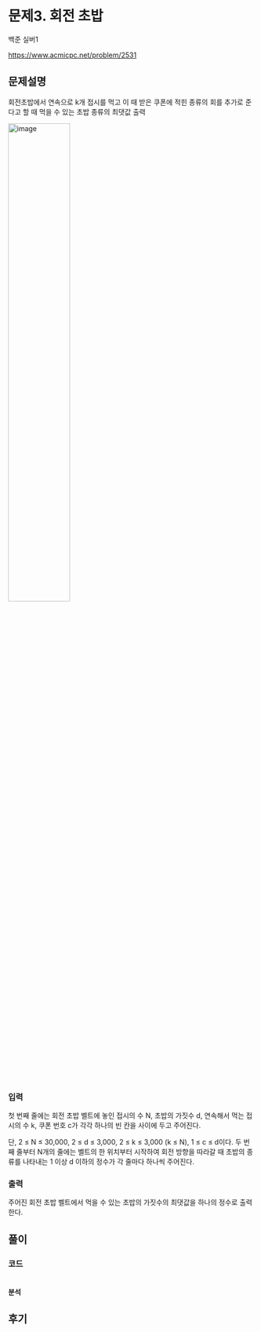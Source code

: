 # 문제3. 회전 초밥

백준 실버1

https://www.acmicpc.net/problem/2531

## 문제설명

회전초밥에서 연속으로 k개 접시를 먹고 이 때 받은 쿠폰에 적힌 종류의 회를 추가로 준다고 할 때 먹을 수 있는 초밥 종류의 최댓값 출력

<img src="https://github.com/user-attachments/assets/ff4cae78-f3fa-40cd-890c-417ed4a08f30" alt="image" style="width: 50%; height: 50%;">

### 입력

첫 번째 줄에는 회전 초밥 벨트에 놓인 접시의 수 N, 초밥의 가짓수 d, 연속해서 먹는 접시의 수 k, 쿠폰 번호 c가 각각 하나의 빈 칸을 사이에 두고 주어진다. 

단, 2 ≤ N ≤ 30,000, 2 ≤ d ≤ 3,000, 2 ≤ k ≤ 3,000 (k ≤ N), 1 ≤ c ≤ d이다. 두 번째 줄부터 N개의 줄에는 벨트의 한 위치부터 시작하여 회전 방향을 따라갈 때 초밥의 종류를 나타내는 1 이상 d 이하의 정수가 각 줄마다 하나씩 주어진다.

### 출력

주어진 회전 초밥 벨트에서 먹을 수 있는 초밥의 가짓수의 최댓값을 하나의 정수로 출력한다.

## 풀이


### 코드
```

```
#### 분석


## 후기


